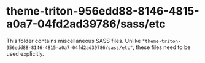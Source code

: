 # theme-triton-956edd88-8146-4815-a0a7-04fd2ad39786/sass/etc

This folder contains miscellaneous SASS files. Unlike `"theme-triton-956edd88-8146-4815-a0a7-04fd2ad39786/sass/etc"`, these files
need to be used explicitly.
